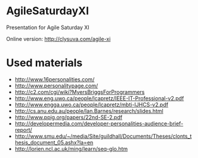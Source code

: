 AgileSaturdayXI
===============

Presentation for Agile Saturday XI

Online version: http://clysuva.com/agile-xi

Used materials
==============

- http://www.16personalities.com/
- http://www.personalitypage.com/
- http://c2.com/cgi/wiki?MyersBriggsForProgrammers
- http://www.eng.uwo.ca/people/lcapretz/IEEE-IT-Professional-v2.pdf
- http://www.engga.uwo.ca/people/lcapretz/mbti-IJHCS-v2.pdf
- http://cs.anu.edu.au/people/Ian.Barnes/research/slides.html
- http://www.ppig.org/papers/22nd-SE-2.pdf
- http://developermedia.com/developer-personalities-audience-brief-report/
- http://www.smu.edu/~/media/Site/guildhall/Documents/Theses/clonts_thesis_document_05.ashx?la=en
- http://lorien.ncl.ac.uk/ming/learn/seq-glo.htm
